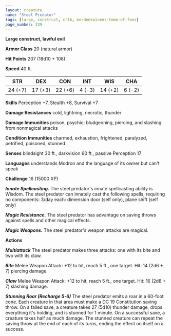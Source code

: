 ```yaml
---
layout: creature
name: "Steel Predator"
tags: [large, construct, cr16, mordenkainens-tome-of-foes]
page_number: 239
---
```


**Large construct, lawful evil**

**Armor Class** 20 (natural armor)

**Hit Points** 207  (18d10 + 108)

**Speed** 40 ft.

|   STR   |   DEX   |   CON   |   INT   |   WIS   |   CHA   |
|:-------:|:-------:|:-------:|:-------:|:-------:|:-------:|
| 24 (+7) | 17 (+3) | 22 (+6) | 4 (-3) | 14 (+2) | 6 (-2) |

**Skills** Perception +7, Stealth +8, Survival +7

**Damage Resistances** cold, lightning, necrotic, thunder

**Damage Immunities** poison, psychic; bludgeoning, piercing, and slashing from nonmagical attacks

**Condition Immunities** charmed, exhaustion, frightened, paralyzed, petrified, poisoned, stunned

**Senses** blindsight 30 ft., darkvision 60 ft., passive Perception 17

**Languages** understands Modron and the language of its owner but can't speak

**Challenge** 16 (15000 XP)

***Innate Spellcasting.*** The steel predator's innate spellcasting ability is Wisdom. The steel predator can innately cast the following spells, requiring no components:
3/day each: dimension door (self only), plane shift (self only)

***Magic Resistance.*** The steel predator has advantage on saving throws against spells and other magical effects.

***Magic Weapons.*** The steel predator's weapon attacks are magical.

**Actions**

***Multiattack*** The steel predator makes three attacks: one with its bite and two with its claw.

***Bite*** Melee Weapon Attack: +12 to hit, reach 5 ft., one target. Hit: 14 (2d6 + 7) piercing damage.

***Claw*** Melee Weapon Attack: +12 to hit, reach 5 ft., one target. Hit: 16 (2d8 + 7) slashing damage.

***Stunning Roar (Recharge 5-6)*** The steel predator emits a roar in a 60-foot cone. Each creature in that area must make a DC 19 Constitution saving throw. On a failed save, a creature takes 27 (5d10) thunder damage, drops everything it's holding, and is stunned for 1 minute. On a successful save, a creature takes half as much damage. The stunned creature can repeat the saving throw at the end of each of its turns, ending the effect on itself on a success.